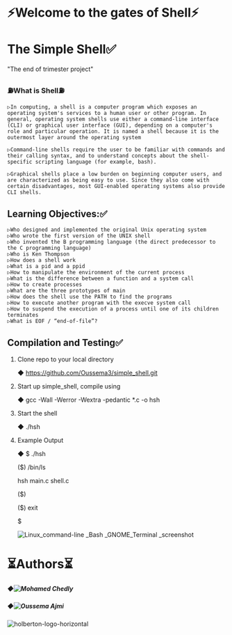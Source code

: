 #                                                                 ⚡Welcome to the gates of Shell⚡
    
# The Simple Shell✅
"The end of trimester project"

### ⛽What is Shell⛽

    ▷In computing, a shell is a computer program which exposes an operating system's services to a human user or other program. In general, operating system shells use either a command-line interface (CLI) or graphical user interface (GUI), depending on a computer's role and particular operation. It is named a shell because it is the outermost layer around the operating system

    ▷Command-line shells require the user to be familiar with commands and their calling syntax, and to understand concepts about the shell-specific scripting language (for example, bash).

    ▷Graphical shells place a low burden on beginning computer users, and are characterized as being easy to use. Since they also come with certain disadvantages, most GUI-enabled operating systems also provide CLI shells. 


## Learning Objectives:✅

    ▷Who designed and implemented the original Unix operating system
    ▷Who wrote the first version of the UNIX shell
    ▷Who invented the B programming language (the direct predecessor to the C programming language)
    ▷Who is Ken Thompson
    ▷How does a shell work
    ▷What is a pid and a ppid
    ▷How to manipulate the environment of the current process
    ▷What is the difference between a function and a system call
    ▷How to create processes
    ▷What are the three prototypes of main
    ▷How does the shell use the PATH to find the programs
    ▷How to execute another program with the execve system call
    ▷How to suspend the execution of a process until one of its children terminates
    ▷What is EOF / “end-of-file”?

## Compilation and Testing✅

1) Clone repo to your local directory

   ◆ https://github.com/Oussema3/simple_shell.git

2) Start up simple_shell, compile using

   ◆ gcc -Wall -Werror -Wextra -pedantic *.c -o hsh

3) Start the shell

   ◆ ./hsh

4) Example Output

   ◆ $ ./hsh
   
    ($) /bin/ls
   
    hsh main.c shell.c
   
    ($)
   
    ($) exit
   
    $
    
    ![Linux_command-line _Bash _GNOME_Terminal _screenshot](https://user-images.githubusercontent.com/70922643/99155816-b73e8600-26bb-11eb-8e5d-f684c884e023.png)



# ⏳Authors⏳
#####   ◆![Mohamed Chedly](https://github.com/chedly99)
   
#####   ◆![Oussema Ajmi](https://github.com/Oussema3)
   
   
   ![holberton-logo-horizontal](https://user-images.githubusercontent.com/70922643/99154853-3a0f1300-26b3-11eb-9a7d-091c4fac1212.jpg)


